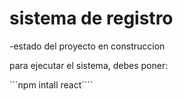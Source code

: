 <h1> sistema de registro </h1>

-estado del proyecto en construccion

para ejecutar el sistema, debes poner:

´´´npm intall react´´´´
